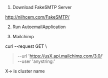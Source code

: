 1. Download FakeSMTP Server 

http://nilhcem.com/FakeSMTP/

2. Run AutoemailApplication


3. Mailchimp

curl --request GET \
> --url 'https://usX.api.mailchimp.com/3.0/' \
> --user 'anystring:<apikey>'
  
  X-> is cluster name
